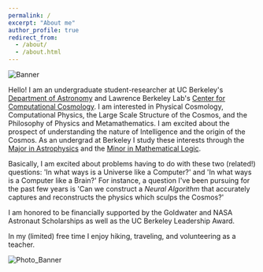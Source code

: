 ```yaml
---
permalink: /
excerpt: "About me"
author_profile: true
redirect_from: 
  - /about/
  - /about.html
---
```


<meta name="google-site-verification" content="IKWcumIqjiwixMwKcvKIPQm74rjGRsKYL7-2aUKf-14" />

![Banner](/images/Banner.png)

Hello!
I am an undergraduate student-researcher at UC Berkeley's [Department of Astronomy](https://astro.berkeley.edu/) and Lawrence Berkeley Lab's [Center for Computational Cosmology]([https://crd.lbl.gov/divisions/scidata/c3/](https://crd.lbl.gov/divisions/scidata/c3/c3-people/cooper-jacobus/)). I am interested in Physical Cosmology, Computational Physics, the Large Scale Structure of the Cosmos, and the Philosophy of Physics and Metamathematics. I am excited about the prospect of understanding the nature of Intelligence and the origin of the Cosmos. As an undergrad at Berkeley I study these interests through the [Major in Astrophysics](http://kartp.astro.berkeley.edu/lib/exe/fetch.php?media=curriculum:undergrad_info_for_web.pdf) and the [Minor in Mathematical Logic](https://guide.berkeley.edu/undergraduate/degree-programs/logic/logic.pdf).

Basically, I am excited about problems having to do with these two (related!) questions: 'In what ways is a Universe like a Computer?' and 'In what ways is a Computer like a Brain?' For instance, a question I've been pursuing for the past few years is 'Can we construct a *Neural Algorithm* that accurately captures and reconstructs the physics which sculps the Cosmos?'

I am honored to be financially supported by the Goldwater and NASA Astronaut Scholarships as well as the UC Berkeley Leadership Award. 

In my (limited) free time I enjoy hiking, traveling, and volunteering as a teacher.

![Photo_Banner](/images/Photo_Banner.png)
